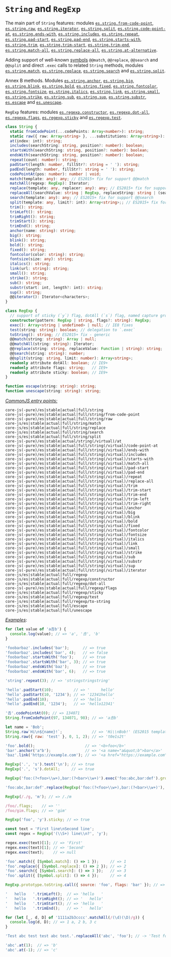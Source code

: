 # `String` and `RegExp`
The main part of `String` features: modules [`es.string.from-code-point`](/packages/core-js/modules/es.string.from-code-point.js), [`es.string.raw`](/packages/core-js/modules/es.string.raw.js), [`es.string.iterator`](/packages/core-js/modules/es.string.iterator.js), [`es.string.split`](/packages/core-js/modules/es.string.split.js), [`es.string.code-point-at`](/packages/core-js/modules/es.string.code-point-at.js), [`es.string.ends-with`](/packages/core-js/modules/es.string.ends-with.js), [`es.string.includes`](/packages/core-js/modules/es.string.includes.js), [`es.string.repeat`](/packages/core-js/modules/es.string.repeat.js), [`es.string.pad-start`](/packages/core-js/modules/es.string.pad-start.js), [`es.string.pad-end`](/packages/core-js/modules/es.string.pad-end.js), [`es.string.starts-with`](/packages/core-js/modules/es.string.starts-with.js), [`es.string.trim`](/packages/core-js/modules/es.string.trim.js), [`es.string.trim-start`](/packages/core-js/modules/es.string.trim-start.js), [`es.string.trim-end`](/packages/core-js/modules/es.string.trim-end.js), [`es.string.match-all`](/packages/core-js/modules/es.string.match-all.js), [`es.string.replace-all`](/packages/core-js/modules/es.string.replace-all.js), [`es.string.at-alternative`](/packages/core-js/modules/es.string.at-alternative.js).

Adding support of well-known [symbols](./Symbol.md) `@@match`, `@@replace`, `@@search` and `@@split` and direct `.exec` calls to related `String` methods, modules [`es.string.match`](/packages/core-js/modules/es.string.match.js), [`es.string.replace`](/packages/core-js/modules/es.string.replace.js), [`es.string.search`](/packages/core-js/modules/es.string.search.js) and [`es.string.split`](/packages/core-js/modules/es.string.split.js).

Annex B methods. Modules [`es.string.anchor`](/packages/core-js/modules/es.string.anchor.js), [`es.string.big`](/packages/core-js/modules/es.string.big.js), [`es.string.blink`](/packages/core-js/modules/es.string.blink.js), [`es.string.bold`](/packages/core-js/modules/es.string.bold.js), [`es.string.fixed`](/packages/core-js/modules/es.string.fixed.js), [`es.string.fontcolor`](/packages/core-js/modules/es.string.fontcolor.js), [`es.string.fontsize`](/packages/core-js/modules/es.string.fontsize.js), [`es.string.italics`](/packages/core-js/modules/es.string.italics.js), [`es.string.link`](/packages/core-js/modules/es.string.link.js), [`es.string.small`](/packages/core-js/modules/es.string.small.js), [`es.string.strike`](/packages/core-js/modules/es.string.strike.js), [`es.string.sub`](/packages/core-js/modules/es.string.sub.js), [`es.string.sup`](/packages/core-js/modules/es.string.sup.js), [`es.string.substr`](/packages/core-js/modules/es.string.substr.js), [`es.escape`](/packages/core-js/modules/es.escape.js) and [`es.unescape`](/packages/core-js/modules/es.unescape.js).

`RegExp` features: modules [`es.regexp.constructor`](/packages/core-js/modules/es.regexp.constructor.js), [`es.regexp.dot-all`](/packages/core-js/modules/es.regexp.dot-all.js), [`es.regexp.flags`](/packages/core-js/modules/es.regexp.flags.js), [`es.regexp.sticky`](/packages/core-js/modules/es.regexp.sticky.js) and [`es.regexp.test`](/packages/core-js/modules/es.regexp.test.js).
```ts
class String {
  static fromCodePoint(...codePoints: Array<number>): string;
  static raw({ raw: Array<string> }, ...substitutions: Array<string>): string;
  at(index: int): string;
  includes(searchString: string, position?: number): boolean;
  startsWith(searchString: string, position?: number): boolean;
  endsWith(searchString: string, position?: number): boolean;
  repeat(count: number): string;
  padStart(length: number, fillStr?: string = ' '): string;
  padEnd(length: number, fillStr?: string = ' '): string;
  codePointAt(pos: number): number | void;
  match(template: any): any; // ES2015+ fix for support @@match
  matchAll(regexp: RegExp): Iterator;
  replace(template: any, replacer: any): any; // ES2015+ fix for support @@replace
  replaceAll(searchValue: string | RegExp, replaceString: string | (searchValue, index, this) => string): string;
  search(template: any): any; // ES2015+ fix for support @@search
  split(template: any, limit?: int): Array<string>;; // ES2015+ fix for support @@split, some fixes for old engines
  trim(): string;
  trimLeft(): string;
  trimRight(): string;
  trimStart(): string;
  trimEnd(): string;
  anchor(name: string): string;
  big(): string;
  blink(): string;
  bold(): string;
  fixed(): string;
  fontcolor(color: string): string;
  fontsize(size: any): string;
  italics(): string;
  link(url: string): string;
  small(): string;
  strike(): string;
  sub(): string;
  substr(start: int, length?: int): string;
  sup(): string;
  @@iterator(): Iterator<characters>;
}

class RegExp {
  // support of sticky (`y`) flag, dotAll (`s`) flag, named capture groups, can alter flags
  constructor(pattern: RegExp | string, flags?: string): RegExp;
  exec(): Array<string | undefined> | null; // IE8 fixes
  test(string: string): boolean; // delegation to `.exec`
  toString(): string; // ES2015+ fix - generic
  @@match(string: string): Array | null;
  @@matchAll(string: string): Iterator;
  @@replace(string: string, replaceValue: Function | string): string;
  @@search(string: string): number;
  @@split(string: string, limit: number): Array<string>;
  readonly attribute dotAll: boolean; // IE9+
  readonly attribute flags: string;   // IE9+
  readonly attribute sticky: boolean; // IE9+
}

function escape(string: string): string;
function unescape(string: string): string;
```
[*CommonJS entry points:*](/docs/usage.md#commonjs-api)
```
core-js(-pure)/es|stable|actual|full/string
core-js(-pure)/es|stable|actual|full/string/from-code-point
core-js(-pure)/es|stable|actual|full/string/raw
core-js/es|stable|actual|full/string/match
core-js/es|stable|actual|full/string/replace
core-js/es|stable|actual|full/string/search
core-js/es|stable|actual|full/string/split
core-js(-pure)/es|stable|actual/string(/virtual)/at
core-js(-pure)/es|stable|actual|full/string(/virtual)/code-point-at
core-js(-pure)/es|stable|actual|full/string(/virtual)/ends-with
core-js(-pure)/es|stable|actual|full/string(/virtual)/includes
core-js(-pure)/es|stable|actual|full/string(/virtual)/starts-with
core-js(-pure)/es|stable|actual|full/string(/virtual)/match-all
core-js(-pure)/es|stable|actual|full/string(/virtual)/pad-start
core-js(-pure)/es|stable|actual|full/string(/virtual)/pad-end
core-js(-pure)/es|stable|actual|full/string(/virtual)/repeat
core-js(-pure)/es|stable|actual|full/string(/virtual)/replace-all
core-js(-pure)/es|stable|actual|full/string(/virtual)/trim
core-js(-pure)/es|stable|actual|full/string(/virtual)/trim-start
core-js(-pure)/es|stable|actual|full/string(/virtual)/trim-end
core-js(-pure)/es|stable|actual|full/string(/virtual)/trim-left
core-js(-pure)/es|stable|actual|full/string(/virtual)/trim-right
core-js(-pure)/es|stable|actual|full/string(/virtual)/anchor
core-js(-pure)/es|stable|actual|full/string(/virtual)/big
core-js(-pure)/es|stable|actual|full/string(/virtual)/blink
core-js(-pure)/es|stable|actual|full/string(/virtual)/bold
core-js(-pure)/es|stable|actual|full/string(/virtual)/fixed
core-js(-pure)/es|stable|actual|full/string(/virtual)/fontcolor
core-js(-pure)/es|stable|actual|full/string(/virtual)/fontsize
core-js(-pure)/es|stable|actual|full/string(/virtual)/italics
core-js(-pure)/es|stable|actual|full/string(/virtual)/link
core-js(-pure)/es|stable|actual|full/string(/virtual)/small
core-js(-pure)/es|stable|actual|full/string(/virtual)/strike
core-js(-pure)/es|stable|actual|full/string(/virtual)/sub
core-js(-pure)/es|stable|actual|full/string(/virtual)/substr
core-js(-pure)/es|stable|actual|full/string(/virtual)/sup
core-js(-pure)/es|stable|actual|full/string(/virtual)/iterator
core-js/es|stable|actual|full/regexp
core-js/es|stable|actual|full/regexp/constructor
core-js/es|stable|actual|full/regexp/dot-all
core-js(-pure)/es|stable|actual|full/regexp/flags
core-js/es|stable|actual|full/regexp/sticky
core-js/es|stable|actual|full/regexp/test
core-js/es|stable|actual|full/regexp/to-string
core-js/es|stable|actual|full/escape
core-js/es|stable|actual|full/unescape
```
[*Examples*](https://is.gd/Q8eRhG):
```js
for (let value of 'a𠮷b') {
  console.log(value); // => 'a', '𠮷', 'b'
}

'foobarbaz'.includes('bar');      // => true
'foobarbaz'.includes('bar', 4);   // => false
'foobarbaz'.startsWith('foo');    // => true
'foobarbaz'.startsWith('bar', 3); // => true
'foobarbaz'.endsWith('baz');      // => true
'foobarbaz'.endsWith('bar', 6);   // => true

'string'.repeat(3); // => 'stringstringstring'

'hello'.padStart(10);         // => '     hello'
'hello'.padStart(10, '1234'); // => '12341hello'
'hello'.padEnd(10);           // => 'hello     '
'hello'.padEnd(10, '1234');   // => 'hello12341'

'𠮷'.codePointAt(0); // => 134071
String.fromCodePoint(97, 134071, 98); // => 'a𠮷b'

let name = 'Bob';
String.raw`Hi\n${name}!`;             // => 'Hi\\nBob!' (ES2015 template string syntax)
String.raw({ raw: 'test' }, 0, 1, 2); // => 't0e1s2t'

'foo'.bold();                      // => '<b>foo</b>'
'bar'.anchor('a"b');               // => '<a name="a&quot;b">bar</a>'
'baz'.link('https://example.com'); // => '<a href="https://example.com">baz</a>'

RegExp('.', 's').test('\n'); // => true
RegExp('.', 's').dotAll;     // => true

RegExp('foo:(?<foo>\\w+),bar:(?<bar>\\w+)').exec('foo:abc,bar:def').groups.bar; // => 'def'

'foo:abc,bar:def'.replace(RegExp('foo:(?<foo>\\w+),bar:(?<bar>\\w+)'), '$<bar>,$<foo>'); // => 'def,abc'

RegExp(/./g, 'm'); // => /./m

/foo/.flags;    // => ''
/foo/gim.flags; // => 'gim'

RegExp('foo', 'y').sticky; // => true

const text = 'First line\nSecond line';
const regex = RegExp('(\\S+) line\\n?', 'y');

regex.exec(text)[1]; // => 'First'
regex.exec(text)[1]; // => 'Second'
regex.exec(text);    // => null

'foo'.match({ [Symbol.match]: () => 1 });     // => 1
'foo'.replace({ [Symbol.replace]: () => 2 }); // => 2
'foo'.search({ [Symbol.search]: () => 3 });   // => 3
'foo'.split({ [Symbol.split]: () => 4 });     // => 4

RegExp.prototype.toString.call({ source: 'foo', flags: 'bar' }); // => '/foo/bar'

'   hello   '.trimLeft();  // => 'hello   '
'   hello   '.trimRight(); // => '   hello'
'   hello   '.trimStart(); // => 'hello   '
'   hello   '.trimEnd();   // => '   hello'

for (let [_, d, D] of '1111a2b3cccc'.matchAll(/(\d)(\D)/g)) {
  console.log(d, D); // => 1 a, 2 b, 3 c
}

'Test abc test test abc test.'.replaceAll('abc', 'foo'); // -> 'Test foo test test foo test.'

'abc'.at(1);  // => 'b'
'abc'.at(-1); // => 'c'
```
